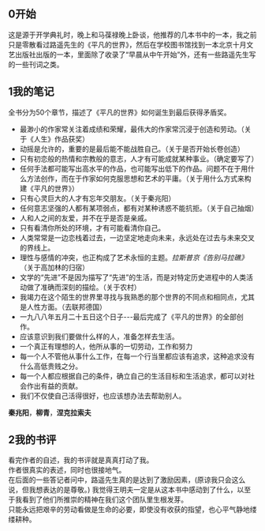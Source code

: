 ##  0开始
这是源于开学典礼时，晚上和马葆禄晚上卧谈，他推荐的几本书中的一本，我之前只是零散看过路遥先生的《平凡的世界》，然后在学校图书馆找到一本北京十月文艺出版社出版的一本，里面除了收录了“早晨从中午开始”外，还有一些路遥先生写的一些刊词之类。

##  1我的笔记
全书分为50个章节，描述了《平凡的世界》如何诞生到最后获得矛盾奖。

+ 最渺小的作家常关注着成绩和荣耀，最伟大的作家常沉浸于创造和劳动。（关于《人生》作品获奖）　
+ 动摇是允许的，重要的是最后能不能战胜自己。（关于是否开始长卷创造）
+ 只有初恋般的热情和宗教般的意志，人才有可能成就某种事业。（确定要写了）
+ 任何手法都可能写出高水平的作品，也可能写出低下的作品。问题不在于用什么方法创作，而在于作家如何克服思想和艺术的平庸。（关于用什么方式来构建《平凡的世界》）
+ 只有心灵巨大的人才有忘年交朋友。（关于秦兆阳）
+ 任何意志坚强的人都有某项弱点，都有对某种诱惑不能抗拒。（关于自己抽烟）
+ 人和人之间的友爱，并不在乎是否是亲戚。
+ 只有看清你所处的环境，才有可能看清你自己。
+ 人类常常是一边恋栈着过去，一边坚定地走向未来，永远处在过去与未来交叉的界线上。
+ 理性与感情的冲突，也正构成了艺术永恒的主题。*拉斯普京《告别马拉礁》*（关于高加林的归宿）
+ 文学的“先进”不是因为描写了“先进”的生活，而是对特定历史进程中的人类活动做了准确而深刻的描绘。（关于农村）
+ 我竭力在这个陌生的世界里寻找与我熟悉的那个世界的不同点和相同点，尤其是人性方面。（去联邦德国）
+ 一九八八年五月二十五日这个日子---最后完成了《平凡的世界》的全部创作。
+ 应该意识到我们要做什么样的人，准备怎样去生活。
+ 一个真正有理想的人，他所从事的一切劳动，工作和努力
+ 每一个人不管他从事什么工作，在每一个行当里都应该有追求，这种追求没有什么高低贵贱之分。
+ 每一个人都应根据自己的条件，确立自己的生活目标和生活追求，都可以对社会作出有益的贡献。
+ 我们不仅使自己活得很好，也应该想办法去帮助别人。

**秦兆阳**，**柳青**，**涅克拉索夫**



##  2我的书评
看完作者的自述，我的书评就是真真打动了我。    
作者很真实的表述，同时也很接地气。  
在后面的一些答记者问中，路遥先生真的是达到了激励因素，(原谅我只会这么说，但我想表达的是尊敬。)  我觉得王明夫一定是从这本书中感动到了什么，以至于我看到了他们所推崇的精神在我们这个团队里生根发芽。  
只能永远把艰辛的劳动看做是生命的必要，即使没有收获的指望，也心平气静地缕缕耕种。

